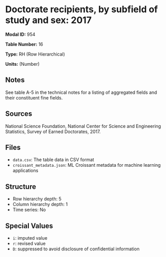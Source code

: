 # Doctorate recipients, by subfield of study and sex: 2017

**Modal ID:** 954

**Table Number:** 16

**Type:** RH (Row Hierarchical)

**Units:** (Number)

## Notes

See table A-5 in the technical notes for a listing of aggregated fields and their constituent fine fields.

## Sources

National Science Foundation, National Center for Science and Engineering Statistics, Survey of Earned Doctorates, 2017.

## Files

- `data.csv`: The table data in CSV format
- `croissant_metadata.json`: ML Croissant metadata for machine learning applications

## Structure

- Row hierarchy depth: 5
- Column hierarchy depth: 1
- Time series: No

## Special Values

- `i`: imputed value
- `r`: revised value
- `D`: suppressed to avoid disclosure of confidential information
